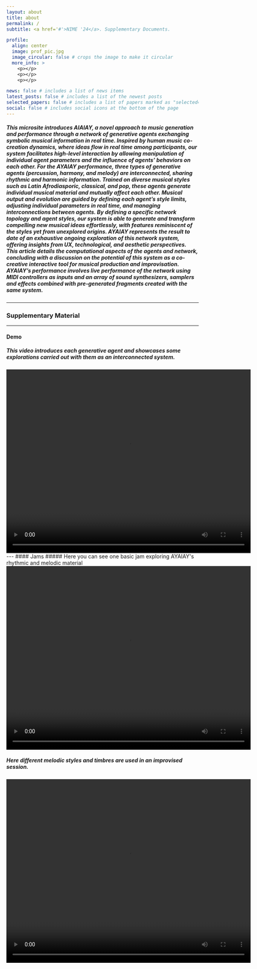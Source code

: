 ```yaml
---
layout: about
title: about
permalink: /
subtitle: <a href='#'>NIME '24</a>. Supplementary Documents.

profile:
  align: center
  image: prof_pic.jpg
  image_circular: false # crops the image to make it circular
  more_info: >
    <p></p>
    <p></p>
    <p></p>

news: false # includes a list of news items
latest_posts: false # includes a list of the newest posts
selected_papers: false # includes a list of papers marked as "selected={true}"
social: false # includes social icons at the bottom of the page
---
```

##### This microsite introduces AIAIAY, a novel approach to music generation and performance through a network of generative agents exchanging symbolic musical information in real time. Inspired by human music co-creation dynamics, where ideas flow in real time among participants, our system facilitates high-level interaction by allowing manipulation of individual agent parameters and the influence of agents’ behaviors on each other. For the AYAIAY performance, three types of generative agents (percussion, harmony, and melody) are interconnected, sharing rhythmic and harmonic information. Trained on diverse musical styles such as Latin Afrodiasporic, classical, and pop, these agents generate individual musical material and mutually affect each other. Musical output and evolution are guided by defining each agent’s style limits, adjusting individual parameters in real time, and managing interconnections between agents. By defining a specific network topology and agent styles, our system is able to generate and transform compelling new musical ideas effortlessly, with features reminiscent of the styles yet from unexplored origins. AYAIAY represents the result to date of an exhaustive ongoing exploration of this network system, offering insights from UX, technological, and aesthetic perspectives. This article details the computational aspects of the agents and network, concluding with a discussion on the potential of this system as a co-creative interactive tool for musical production and improvisation. AYAIAY’s performance involves live performance of the network using MIDI controllers as inputs and an array of sound synthesizers, samplers and effects combined with pre-generated fragments created with the same system.
---
### Supplementary Material
---
#### Demo
##### This video introduces each generative agent and showcases some explorations carried out with them as an interconnected system.

<video width="640" height="480" controls>
  <source src="/assets/video/ayaiay_demo_voiceover_640_comp.mp4" type="video/mp4">
  Your browser does not support the video tag.
</video>
---
#### Jams
##### Here you can see one basic jam exploring AYAIAY's rhythmic and melodic material

<video width="640" height="480" controls>
  <source src="/assets/video/ayaiay3_full_jam_comp.mp4" type="video/mp4">
  Your browser does not support the video tag.
</video>

##### Here different melodic styles and timbres are used in an improvised session.

<video width="640" height="480" controls>
  <source src="/assets/video/ayaiay_6_comp.mp4" type="video/mp4">
  Your browser does not support the video tag.
</video>



